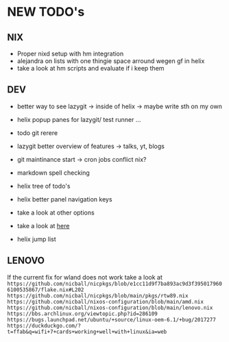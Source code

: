 # NEW TODO's

## NIX

- Proper nixd setup with hm integration
- alejandra on lists with one thingie space arround wegen gf in helix
- take a look at hm scripts and evaluate if i keep them

## DEV

- better way to see lazygit -> inside of helix -> maybe write sth on my own
- helix popup panes for lazygit/ test runner ...
- todo git rerere
- lazygit better overview of features -> talks, yt, blogs
- git maintinance start -> cron jobs conflict nix?

- markdown spell checking
- helix tree of todo's
- helix better panel navigation keys
- take a look at other options
- take a look at [here](https://unix.stackexchange.com/a/750200)
- helix jump list

## LENOVO

If the current fix for wland does not work take a look at
`https://github.com/nicball/nicpkgs/blob/e1cc11d9f7ba893ac9d3f3950179606100535867/flake.nix#L202
https://github.com/nicball/nicpkgs/blob/main/pkgs/rtw89.nix
https://github.com/nicball/nixos-configuration/blob/main/amd.nix
https://github.com/nicball/nixos-configuration/blob/main/lenovo.nix
https://bbs.archlinux.org/viewtopic.php?id=286109
https://bugs.launchpad.net/ubuntu/+source/linux-oem-6.1/+bug/2017277
https://duckduckgo.com/?t=ffab&q=wifi+7+cards+working+well+with+linux&ia=web`
